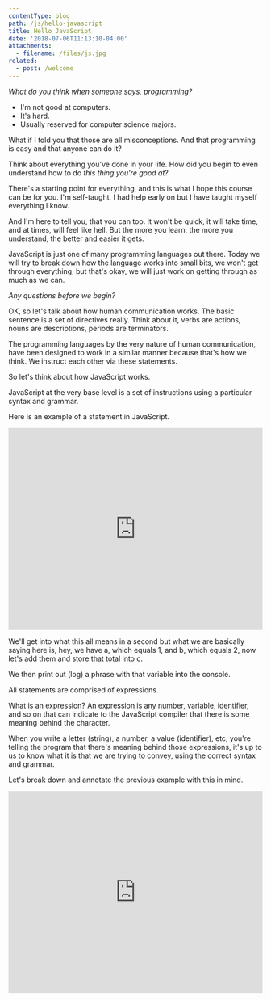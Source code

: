 ```yaml
---
contentType: blog
path: /js/hello-javascript
title: Hello JavaScript
date: '2018-07-06T11:13:10-04:00'
attachments:
  - filename: /files/js.jpg
related:
  - post: /welcome
---
```

*What do you think when someone says, programming?*

- I'm not good at computers.
- It's hard.
- Usually reserved for computer science majors.

What if I told you that those are all misconceptions. And that programming is easy and that anyone can do it?

Think about everything you've done in your life. How did you begin to even understand how to do _this thing you're good at_?

There's a starting point for everything, and this is what I hope this course can be for you. I'm self-taught, I had help early on but I have taught myself everything I know.

And I'm here to tell you, that you can too. It won't be quick, it will take time, and at times, will feel like hell. But the more you learn, the more you understand, the better and easier it gets.

JavaScript is just one of many programming languages out there. Today we will try to break down how the language works into small bits, we won't get through everything, but that's okay, we will just work on getting through as much as we can.

*Any questions before we begin?*

OK, so let's talk about how human communication works. The basic sentence is a set of directives really. Think about it, verbs are actions, nouns are descriptions, periods are terminators.

The programming languages by the very nature of human communication, have been designed to work in a similar manner because that's how we think. We instruct each other via these statements.

So let's think about how JavaScript works.

JavaScript at the very base level is a set of instructions using a particular syntax and grammar.

Here is an example of a statement in JavaScript.

<iframe height="400px" width="100%" src="https://repl.it/@erikreyna/js-001?lite=true" scrolling="no" frameborder="no" allowtransparency="true" allowfullscreen="true" sandbox="allow-forms allow-pointer-lock allow-popups allow-same-origin allow-scripts allow-modals"></iframe>

We'll get into what this all means in a second but what we are basically saying here is, hey, we have a, which equals 1, and b, which equals 2, now let's add them and store that total into c.

We then print out (log) a phrase with that variable into the console.

All statements are comprised of expressions.

What is an expression? An expression is any number, variable, identifier, and so on that can indicate to the JavaScript compiler that there is some meaning behind the character.

When you write a letter (string), a number, a value (identifier), etc, you're telling the program that there's meaning behind those expressions, it's up to us to know what it is that we are trying to convey, using the correct syntax and grammar.

Let's break down and annotate the previous example with this in mind.

<iframe height="400px" width="100%" src="https://repl.it/@erikreyna/js-002?lite=true" scrolling="no" frameborder="no" allowtransparency="true" allowfullscreen="true" sandbox="allow-forms allow-pointer-lock allow-popups allow-same-origin allow-scripts allow-modals"></iframe>

